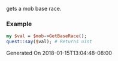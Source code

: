 gets a mob base race.
### Example

```perl
my $val = $mob->GetBaseRace();
quest::say($val); # Returns uint
```


Generated On 2018-01-15T13:04:48-08:00